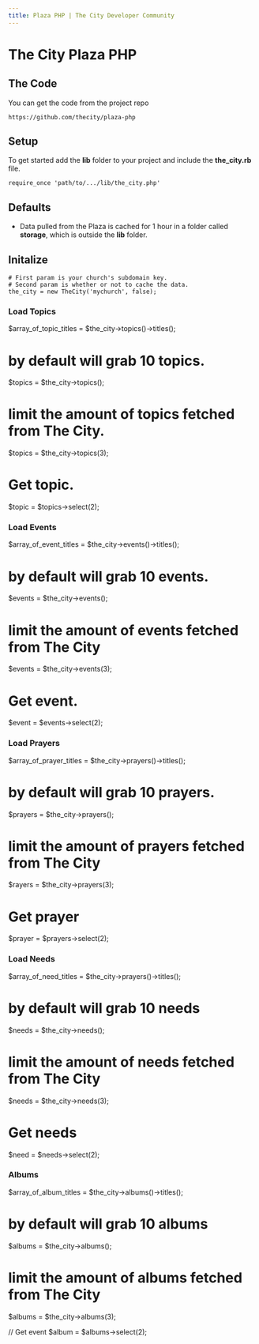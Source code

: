 ```yaml
---
title: Plaza PHP | The City Developer Community
---
```


# The City Plaza PHP


## The Code

You can get the code from the project repo

	https://github.com/thecity/plaza-php


## Setup

To get started add the **lib** folder to your project and include the **the_city.rb** file.

	require_once 'path/to/.../lib/the_city.php'


## Defaults 


* Data pulled from the Plaza is cached for 1 hour in a folder called **storage**, which is outside the **lib** folder.  



## Initalize

	# First param is your church's subdomain key.
	# Second param is whether or not to cache the data.
	the_city = new TheCity('mychurch', false);




### Load Topics
$array_of_topic_titles = $the_city->topics()->titles();

# by default will grab 10 topics.
$topics = $the_city->topics();

# limit the amount of topics fetched from The City.
$topics = $the_city->topics(3);

# Get topic.
$topic = $topics->select(2);


### Load Events
$array_of_event_titles = $the_city->events()->titles();

# by default will grab 10 events.
$events = $the_city->events();

# limit the amount of events fetched from The City  
$events = $the_city->events(3);

# Get event.
$event = $events->select(2);


### Load Prayers
$array_of_prayer_titles = $the_city->prayers()->titles();

# by default will grab 10 prayers.
$prayers = $the_city->prayers();

# limit the amount of prayers fetched from The City  
$rayers = $the_city->prayers(3);

# Get prayer
$prayer = $prayers->select(2);


### Load Needs
$array_of_need_titles = $the_city->prayers()->titles();

# by default will grab 10 needs
$needs = $the_city->needs();

# limit the amount of needs fetched from The City   
$needs = $the_city->needs(3);

# Get needs
$need = $needs->select(2);

### Albums
$array_of_album_titles = $the_city->albums()->titles();

# by default will grab 10 albums
$albums = $the_city->albums();

# limit the amount of albums fetched from The City  
$albums = $the_city->albums(3);

// Get event
$album = $albums->select(2);





